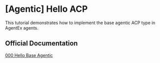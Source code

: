 # [Agentic] Hello ACP

This tutorial demonstrates how to implement the base agentic ACP type in AgentEx agents.

## Official Documentation

[000 Hello Base Agentic](https://dev.agentex.scale.com/docs/tutorials/agentic/base/hello_acp/) 